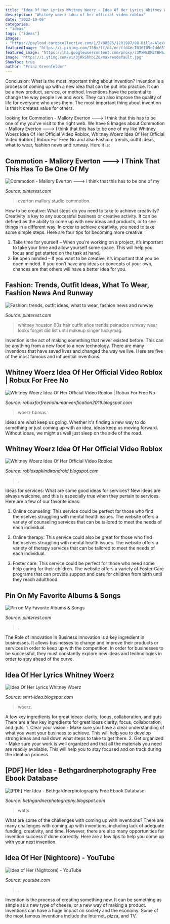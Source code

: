 ```yaml
---
title: "Idea Of Her Lyrics Whitney Woerz ~ Idea Of Her Lyrics Whitney Woerz"
description: "Whitney woerz idea of her official video roblox"
date: "2022-10-06"
categories:
- "ideas"
tags: ["ideas"]
images:
- "https://payload.cargocollective.com/1/2/88505/1201987/08-Rilla-Alexander--Her-Idea-(2010)_900.jpg"
featuredImage: "https://i.pinimg.com/736x/ff/d4/ec/ffd4ec7016189e2dd65702dfa2b9a030--everton-dandy.jpg"
featured_image: "https://lh5.googleusercontent.com/proxy/73MxMsOM2TBHSJLfDtPfBz-wi3aiIddLVzgFSLpoIqu1RCQlBfVhSklRsCS0p2xj2tISaNImDs8rgM8iL1ce0NQPV2PGWeQ5=w1200-h630-pd"
image: "https://i.ytimg.com/vi/3jRkShhb1Z0/maxresdefault.jpg"
ShowToc: true
author: "Franz Greenfelder"
---
```



Conclusion: What is the most important thing about invention?
Invention is a process of coming up with a new idea that can be put into practice. It can be a new product, service, or method. Inventions have the potential to change the way people live and work. They can also improve the quality of life for everyone who uses them. The most important thing about invention is that it creates value for others.

	

		
looking for Commotion - Mallory Everton ---&gt; I think that this has to be one of my you've visit to the right web. We have 8 Images about Commotion - Mallory Everton ---&gt; I think that this has to be one of my like Whitney Woerz Idea Of Her Official Video Roblox, Whitney Woerz Idea Of Her Official Video Roblox | Robux For Free No and also Fashion: trends, outfit ideas, what to wear, fashion news and runway. Here it is:
		
    
## Commotion - Mallory Everton ---&gt; I Think That This Has To Be One Of My

<img loading=lazy src="https://i.pinimg.com/736x/ff/d4/ec/ffd4ec7016189e2dd65702dfa2b9a030--everton-dandy.jpg" onerror="this.onerror=null;this.src='https://tse4.mm.bing.net/th?id=OIP.kOsHxL-SHNb9JejsnuNV6wHaFj&amp;pid=15.1';" alt="Commotion - Mallory Everton ---&gt; I think that this has to be one of my">

_Source: pinterest.com_

>everton mallory studio commotion. 

	

How to be creative: What steps do you need to take to achieve creativity?
Creativity is key to any successful business or creative activity. It can be defined as the ability to come up with new ideas and products, or to see things in a different way. In order to achieve creativity, you need to take some simple steps. Here are four tips for becoming more creative: 
1) Take time for yourself – When you’re working on a project, it’s important to take your time and allow yourself some space. This will help you focus and get started on the task at hand. 
2) Be open minded – If you want to be creative, it’s important that you be open minded. If you don’t have any ideas or concepts of your own, chances are that others will have a better idea for you.

    
## Fashion: Trends, Outfit Ideas, What To Wear, Fashion News And Runway

<img loading=lazy src="https://s-media-cache-ak0.pinimg.com/564x/e5/af/f8/e5aff8e0828114bfd2b62ed525817cfa.jpg" onerror="this.onerror=null;this.src='https://tse3.mm.bing.net/th?id=OIP.UZEs-f01suZUJx-JQ0NeMgAAAA&amp;pid=15.1';" alt="Fashion: trends, outfit ideas, what to wear, fashion news and runway">

_Source: pinterest.com_

>whitney houston 80s hair outfit años trends peinados runway wear looks forget did list until makeup singer luckymag. 

	

Invention is the act of making something that never existed before. This can be anything from a new food to a new technology. There are many inventions that have saved lives and changed the way we live. Here are five of the most famous and influential inventions.

    
## Whitney Woerz Idea Of Her Official Video Roblox | Robux For Free No

<img loading=lazy src="https://i.ytimg.com/vi/3jRkShhb1Z0/maxresdefault.jpg" onerror="this.onerror=null;this.src='https://tse2.mm.bing.net/th?id=OIP.B8oKw5os3h8V2OSPTmy6LwHaEK&amp;pid=15.1';" alt="Whitney Woerz Idea Of Her Official Video Roblox | Robux For Free No">

_Source: robuxforfreenohumanverification2019.blogspot.com_

>woerz bbmas. 

	

Ideas are what keep us going. Whether it's finding a new way to do something or just coming up with an idea, ideas keep us moving forward. Without ideas, we might as well just sleep on the side of the road.

    
## Whitney Woerz Idea Of Her Official Video Roblox

<img loading=lazy src="https://lh5.googleusercontent.com/proxy/73MxMsOM2TBHSJLfDtPfBz-wi3aiIddLVzgFSLpoIqu1RCQlBfVhSklRsCS0p2xj2tISaNImDs8rgM8iL1ce0NQPV2PGWeQ5=w1200-h630-pd" onerror="this.onerror=null;this.src='https://tse2.mm.bing.net/th?id=OIP.FF874LOOJo80pcAE-NPUUwHaD4&amp;pid=15.1';" alt="Whitney Woerz Idea Of Her Official Video Roblox">

_Source: robloxapkindirandroid.blogspot.com_

>. 

	

Ideas for services: What are some good ideas for services?
New ideas are always welcome, and this is especially true when they pertain to services. Here are a few of our favorite ideas:
1. Online counseling: This service could be perfect for those who find themselves struggling with mental health issues. The website offers a variety of counseling services that can be tailored to meet the needs of each individual.

2. Online therapy: This service could also be great for those who find themselves struggling with mental health issues. The website offers a variety of therapy services that can be tailored to meet the needs of each individual.

3. Foster care: This service could be perfect for those who need some help caring for their children. The website offers a variety of Foster Care programs that can provide support and care for children from birth until they reach adulthood.


    
## Pin On My Favorite Albums &amp; Songs

<img loading=lazy src="https://i.pinimg.com/originals/52/89/bd/5289bdabf9a58adcda0f628e8971cb6e.jpg" onerror="this.onerror=null;this.src='https://tse2.mm.bing.net/th?id=OIP.0H6RLEGu-1Vg7tvqUKbXDwHaHa&amp;pid=15.1';" alt="Pin on My Favorite Albums &amp; Songs">

_Source: pinterest.com_

>. 

	

The Role of Innovation in Business
Innovation is a key ingredient in businesses. It allows businesses to change and improve their products or services in order to keep up with the competition. In order for businesses to be successful, they must constantly explore new ideas and technologies in order to stay ahead of the curve.

    
## Idea Of Her Lyrics Whitney Woerz

<img loading=lazy src="https://i3.ytimg.com/vi/oFxvx2uJZkE/mqdefault.jpg" onerror="this.onerror=null;this.src='https://tse4.mm.bing.net/th?id=OIP.rTqxJDRBKU7wsdcYwEVgFgAAAA&amp;pid=15.1';" alt="Idea Of Her Lyrics Whitney Woerz">

_Source: smrt-idea.blogspot.com_

>woerz. 

	

A few key ingredients for great ideas: clarity, focus, collaboration, and guts
There are a few key ingredients for great ideas clarity, focus, collaboration, and guts: 1. Clear your vision - Make sure you have a clear understanding of what you want your business to achieve. This will help you to develop strong ideas and nail down what steps to take to get there.
2. Get organized - Make sure your work is well organized and that all the materials you need are readily available. This will help you to stay focused and on track during the ideation process.

    
## [PDF] Her Idea - Bethgardnerphotography Free Ebook Database

<img loading=lazy src="https://payload.cargocollective.com/1/2/88505/1201987/08-Rilla-Alexander--Her-Idea-(2010)_900.jpg" onerror="this.onerror=null;this.src='https://tse1.mm.bing.net/th?id=OIP._qc2qVLDU7BlUr-Xb6NB0gHaEd&amp;pid=15.1';" alt="[PDF] Her Idea - Bethgardnerphotography Free Ebook Database">

_Source: bethgardnerphotography.blogspot.com_

>watts. 

	

What are some of the challenges with coming up with inventions?
There are many challenges with coming up with inventions, including lack of adequate funding, creativity, and time. However, there are also many opportunities for invention success if done correctly. Here are a few tips to help you come up with your next invention.

    
## Idea Of Her (Nightcore) - YouTube

<img loading=lazy src="https://i.ytimg.com/vi/Bzx8nlZzmbs/maxresdefault.jpg" onerror="this.onerror=null;this.src='https://tse3.mm.bing.net/th?id=OIP.Dx92Vb5A5B2fVInfpdDzUQHaEK&amp;pid=15.1';" alt="Idea of Her (Nightcore) - YouTube">

_Source: youtube.com_

>. 

	

Invention is the process of creating something new. It can be something as simple as a new type of cheese, or a new way of making a product. Inventions can have a huge impact on society and the economy. Some of the most famous inventions include the Internet, pizza, and TV.

